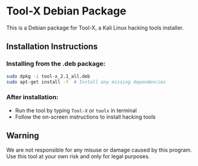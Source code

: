# Tool-X Debian Package

This is a Debian package for Tool-X, a Kali Linux hacking tools installer.

## Installation Instructions

### Installing from the .deb package:

```bash
sudo dpkg -i tool-x_2.1_all.deb
sudo apt-get install -f  # Install any missing dependencies
```

### After installation:

- Run the tool by typing `Tool-X` or `toolx` in terminal
- Follow the on-screen instructions to install hacking tools

## Warning

We are not responsible for any misuse or damage caused by this program. Use this tool at your own risk and only for legal purposes.
